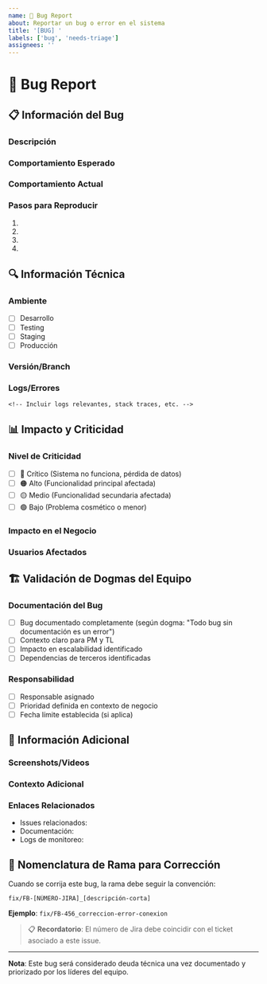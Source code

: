 ```yaml
---
name: 🐛 Bug Report
about: Reportar un bug o error en el sistema
title: '[BUG] '
labels: ['bug', 'needs-triage']
assignees: ''
---
```


# 🐛 Bug Report

## 📋 Información del Bug

### Descripción

<!-- Descripción clara y concisa del bug -->

### Comportamiento Esperado

<!-- Describe qué esperabas que pasara -->

### Comportamiento Actual

<!-- Describe qué está pasando actualmente -->

### Pasos para Reproducir

1.
2.
3.
4.

## 🔍 Información Técnica

### Ambiente

- [ ] Desarrollo
- [ ] Testing
- [ ] Staging
- [ ] Producción

### Versión/Branch

<!-- Especifica la versión o branch donde ocurre el bug -->

### Logs/Errores

```
<!-- Incluir logs relevantes, stack traces, etc. -->
```

## 📊 Impacto y Criticidad

### Nivel de Criticidad

- [ ] 🔴 Crítico (Sistema no funciona, pérdida de datos)
- [ ] 🟠 Alto (Funcionalidad principal afectada)
- [ ] 🟡 Medio (Funcionalidad secundaria afectada)
- [ ] 🟢 Bajo (Problema cosmético o menor)

### Impacto en el Negocio

<!-- Describe cómo afecta este bug al negocio o usuarios -->

### Usuarios Afectados

<!-- Número estimado o porcentaje de usuarios afectados -->

## 🏗️ Validación de Dogmas del Equipo

### Documentación del Bug

- [ ] Bug documentado completamente (según dogma: "Todo bug sin documentación es un error")
- [ ] Contexto claro para PM y TL
- [ ] Impacto en escalabilidad identificado
- [ ] Dependencias de terceros identificadas

### Responsabilidad

- [ ] Responsable asignado
- [ ] Prioridad definida en contexto de negocio
- [ ] Fecha límite establecida (si aplica)

## 🔗 Información Adicional

### Screenshots/Videos

<!-- Adjuntar evidencia visual si ayuda a entender el problema -->

### Contexto Adicional

<!-- Cualquier otra información relevante -->

### Enlaces Relacionados

- Issues relacionados:
- Documentación:
- Logs de monitoreo:

## 🌿 Nomenclatura de Rama para Corrección

Cuando se corrija este bug, la rama debe seguir la convención:

```
fix/FB-[NÚMERO-JIRA]_[descripción-corta]
```

**Ejemplo**: `fix/FB-456_correccion-error-conexion`

> 📋 **Recordatorio**: El número de Jira debe coincidir con el ticket asociado a este issue.

---

**Nota**: Este bug será considerado deuda técnica una vez documentado y priorizado por los líderes del equipo.
